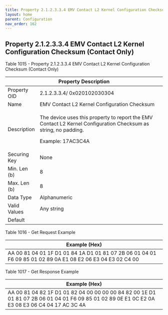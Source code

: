 ```yaml
---
title: Property 2.1.2.3.3.4 EMV Contact L2 Kernel Configuration Checksum (Contact Only)
layout: home
parent: Configuration
nav_order: 162
---
```


## Property 2.1.2.3.3.4 EMV Contact L2 Kernel Configuration Checksum (Contact Only)

Table 1015 - Property 2.1.2.3.3.4 EMV Contact L2 Kernel Configuration
Checksum (Contact Only)

<table>
<colgroup>
<col style="width: 14%" />
<col style="width: 85%" />
</colgroup>
<thead>
<tr>
<th colspan="2">Property Description</th>
</tr>
</thead>
<tbody>
<tr>
<td>Property OID</td>
<td>2.1.2.3.3.4/ 0x020102030304</td>
</tr>
<tr>
<td>Name</td>
<td>EMV Contact L2 Kernel Configuration Checksum</td>
</tr>
<tr>
<td>Description</td>
<td><p>The device uses this property to report the EMV Contact L2 Kernel
Configuration Checksum as string, no padding.</p>
<p>Example: 17AC3C4A</p></td>
</tr>
<tr>
<td>Securing Key</td>
<td>None</td>
</tr>
<tr>
<td>Min. Len (b)</td>
<td>8</td>
</tr>
<tr>
<td>Max. Len (b)</td>
<td>8</td>
</tr>
<tr>
<td>Data Type</td>
<td>Alphanumeric</td>
</tr>
<tr>
<td>Valid Values</td>
<td>Any string</td>
</tr>
<tr>
<td>Default</td>
<td></td>
</tr>
</tbody>
</table>

Table 1016 - Get Request Example

| Example (Hex) |
|----|
| AA 00 81 04 01 1F D1 01 84 1A D1 01 81 07 2B 06 01 04 01 F6 09 85 01 02 89 0A E1 08 E2 06 E3 04 E3 02 C4 00 |

Table 1017 - Get Response Example

| Example (Hex) |
|----|
| AA 00 81 04 82 1F D1 01 82 04 00 00 00 00 84 82 00 1E D1 01 81 07 2B 06 01 04 01 F6 09 85 01 02 89 0E E1 0C E2 0A E3 08 E3 06 C4 04 17 AC 3C 4A |

##